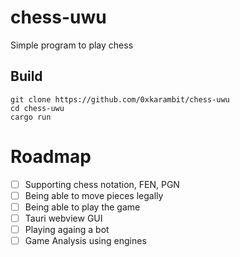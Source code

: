 # chess-uwu

Simple program to play chess

## Build

```shell
git clone https://github.com/0xkarambit/chess-uwu
cd chess-uwu
cargo run
```

# Roadmap

-   [ ] Supporting chess notation, FEN, PGN
-   [ ] Being able to move pieces legally
-   [ ] Being able to play the game
-   [ ] Tauri webview GUI
-   [ ] Playing againg a bot
-   [ ] Game Analysis using engines

